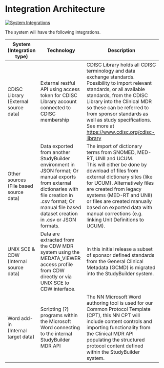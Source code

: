 # Integration Architecture

[![System Integrations](~@source/images/documentation/studybuilder-system-integrations-initial.svg)](../../images/documentation/studybuilder-system-integrations-initial.svg)

The system will have the following integrations.

| System <br> (Integration type) | Technology | Description |
| ---------- | ------ | ------------------ |
| CDISC Library <br> (External source data) | External restful API using access token for CDISC Library account connected to CDISC membership | CDISC Library holds all CDISC terminology and data exchange standards. <br> Possibility to import relevant standards, or all available standards, from the CDISC Library into the Clinical MDR so these can be referred to from sponsor standards as well as study specifications. <br> See more at https://www.cdisc.org/cdisc-library |
| Other sources <br> (File based source data) | Data exported from another StudyBuilder environment in JSON format; Or manual exports from external dictionaries with file creation in .csv format; Or manual file based dataset creation in .csv or JSON formats. | The import of dictionary terms from SNOMED, MED-RT, UNII and UCUM. <br> This will either be done by download of files from external dictionary sites (like for UCUM). Alternatively files are created from legacy systems (MED-RT and UNII) or files are created manually based on exported data with manual corrections (e.g. linking Unit Definitions to UCUM). |
| UNIX SCE & CDW <br> (Internal source data) | Data are extracted from the CDW MDR system using the MEDATA_VIEWER access profile from CDW directly or via UNIX SCE to CDW interface. | In this initial release a subset of sponsor defined standards from the General Clinical Metadata (GCMD) is migrated into the StudyBuilder system.  |
| Word add-in <br> (Internal target data) | Scripting (?) programs within the Microsoft Word connecting to the internal StudyBuilder MDR API | The NN Microsoft Word authoring tool is used for our Common Protocol Template (CPT), this NN CPT will include content controls and importing functionality from the Clinical MDR API populating the structured protocol content defined within the StudyBuilder system. |

